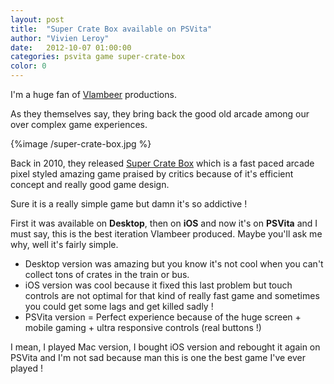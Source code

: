 ```yaml
---
layout: post
title:  "Super Crate Box available on PSVita"
author: "Vivien Leroy"
date:   2012-10-07 01:00:00
categories: psvita game super-crate-box
color: 0
---
```


I'm a huge fan of [Vlambeer](http://www.vlambeer.com) productions.

As they themselves say, they bring back the good old arcade among our over complex game experiences.

{%image /super-crate-box.jpg %}

Back in 2010, they released [Super Crate Box](http://supercratebox.com) which is a fast paced arcade pixel styled amazing game praised by critics because of it's efficient concept and really good game design.

Sure it is a really simple game but damn it's so addictive !

First it was available on **Desktop**, then on **iOS** and now it's on **PSVita** and I must say, this is the best iteration Vlambeer produced.
Maybe you'll ask me why, well it's fairly simple. 

- Desktop version was amazing but you know it's not cool when you can't collect tons of crates in the train or bus.
- iOS version was cool because it fixed this last problem but touch controls are not optimal for that kind of really fast game and sometimes you could get some lags and get killed sadly !
- PSVita version = Perfect experience because of the huge screen + mobile gaming + ultra responsive controls (real buttons !)

I mean, I played Mac version, I bought iOS version and rebought it again on PSVita and I'm not sad because man this is one the best game I've ever played !